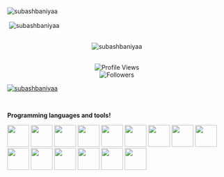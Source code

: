 <br>
<p><img align="center" src="https://github-readme-streak-stats.herokuapp.com/?user=subashbaniyaa&" alt="subashbaniyaa" /></p>

<p>&nbsp;<img align="center" src="https://github-readme-stats.vercel.app/api?username=subashbaniyaa&show_icons=true&locale=en" alt="subashbaniyaa" /></p>
<br>
<div style="text-align: center;">
  <img src="https://github-readme-stats.vercel.app/api/top-langs?username=subashbaniyaa&show_icons=true&locale=en&layout=compact" alt="subashbaniyaa" />
</div>

<br>

<div align="center">
  
![Profile Views](https://komarev.com/ghpvc/?username=subashbaniyaa&color=blueviolet)  
![Followers](https://img.shields.io/github/followers/subashbaniyaa?style=social)

<p align="left"> <a href="https://github.com/ryo-ma/github-profile-trophy"><img src="https://github-profile-trophy.vercel.app/?username=subashbaniyaa" alt="subashbaniyaa" /></a> </p>

</div>

<br>

<p>
  <strong>Programming languages and tools!</strong>
</p>

<p align="left">
  <img src="https://skillicons.dev/icons?i=js" width="50px" />
  <img src="https://skillicons.dev/icons?i=html" width="50px" />
  <img src="https://skillicons.dev/icons?i=css" width="50px" />
  <img src="https://skillicons.dev/icons?i=figma" width="50px" />
  <img src="https://skillicons.dev/icons?i=java" width="50px" />
  <img src="https://skillicons.dev/icons?i=react" width="50px" />
  <img src="https://skillicons.dev/icons?i=nextjs" width="50px" />
  <img src="https://skillicons.dev/icons?i=ts" width="50px" />
  <img src="https://skillicons.dev/icons?i=nodejs" width="50px" />
  <img src="https://skillicons.dev/icons?i=python" width="50px" />
  <img src="https://skillicons.dev/icons?i=vue" width="50px" />
  <img src="https://skillicons.dev/icons?i=vite" width="50px" />
  <img src="https://skillicons.dev/icons?i=express" width="50px" />
  <img src="https://skillicons.dev/icons?i=linux" width="50px" />
  <img src="https://skillicons.dev/icons?i=unity" width="50px" />
</p>
